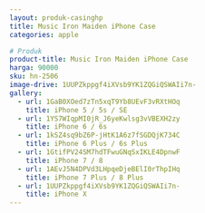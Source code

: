 ```yaml
---
layout: produk-casinghp
title: Music Iron Maiden iPhone Case
categories: apple

# Produk
product-title: Music Iron Maiden iPhone Case
harga: 90000
sku: hn-2506
image-drive: 1UUPZkppgf4iXVsb9YK1ZQGiQSWAIi7n-
gallery:
  - url: 1GaB0XOed7zTn5xqT9Yb8UEvF3vRXtHOq
    title: iPhone 5 / 5s / SE
  - url: 1YS7WIqpMI0jR_J6yeKwlsg3vVBEXH2zy
    title: iPhone 6 / 6s
  - url: 1kSZ4sq9bZ6P-jHtK1A6z7fSGDQjK734C
    title: iPhone 6 Plus / 6s Plus
  - url: 1GtifPV24SM7hdTFwuGNqSxIKLE4DpnwF
    title: iPhone 7 / 8
  - url: 1AEvJ5N4DPVd3LHpqeDjeBElI0rThpIHq
    title: iPhone 7 Plus / 8 Plus
  - url: 1UUPZkppgf4iXVsb9YK1ZQGiQSWAIi7n-
    title: iPhone X
---
```

